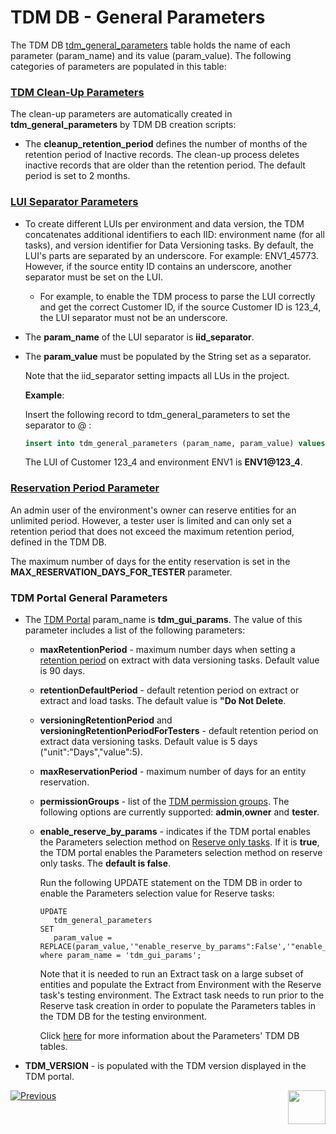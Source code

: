 # TDM DB - General Parameters

The TDM DB  [tdm_general_parameters](/articles/TDM/tdm_architecture/02_tdm_database.md#tdm_general_parameters) table holds the name of each parameter (param_name) and its value (param_value). The following categories of parameters are populated in this table:

### [TDM Clean-Up Parameters](/articles/TDM/tdm_architecture/06_tdmdb_cleanup_process.md) 

The clean-up parameters are automatically created in **tdm_general_parameters** by TDM DB creation scripts:

- The **cleanup_retention_period** defines the number of months of the retention period of Inactive records.  The clean-up process deletes inactive records that are older than the retention period. The default period is set to 2 months.

### [LUI Separator Parameters](/articles/TDM/tdm_implementation/01_tdm_set_instance_per_env_and_version.md) 

- To create different LUIs per environment and data version, the TDM concatenates additional identifiers to each IID: environment name (for all tasks), and version identifier for Data Versioning tasks.  By default, the LUI's parts are separated by an underscore. For example: ENV1_45773.  However, if the source entity ID contains an underscore, another separator must be set on the LUI. 
  
  - For example, to enable the TDM process to parse the LUI correctly and get the correct Customer ID, if the source Customer ID is 123_4, the LUI separator must not be an underscore.

- The **param_name** of the LUI separator is **iid_separator**.  

- The **param_value** must be populated by the String set as a separator.  

  Note that the iid_separator setting impacts all LUs in the project.

  **Example**:

  Insert the following record to tdm_general_parameters to set the separator to @ : 

  ```sql
  insert into tdm_general_parameters (param_name, param_value) values ('iid_separator', '@');
  ```

  The LUI of Customer 123_4 and environment ENV1 is **ENV1@123_4**.

  

### [Reservation Period Parameter](/articles/TDM/tdm_architecture/08_entity_reservation.md) 

An admin user of the environment's owner can reserve entities for an unlimited period. However, a tester user is limited and can only set a retention period that does not exceed the maximum retention period, defined in the TDM DB. 

The maximum number of days for the entity reservation is set in the **MAX_RESERVATION_DAYS_FOR_TESTER** parameter. 



### TDM Portal General Parameters

- The [TDM Portal](/articles/TDM/tdm_gui/01_tdm_gui_overview.md) param_name is **tdm_gui_params**. The value of this parameter includes a list of the following parameters:
  
  - **maxRetentionPeriod** - maximum number days when setting a [retention period](/articles/TDM/tdm_gui/16_extract_task.md#retention-period) on extract with data versioning tasks. Default value is 90 days.
  
  - **retentionDefaultPeriod** - default retention period on extract or extract and load tasks. The default value is **"Do Not Delete**.
  
  - **versioningRetentionPeriod** and **versioningRetentionPeriodForTesters** - default retention period on extract data versioning tasks. Default value is 5 days ("unit":"Days","value":5).
  
  - **maxReservationPeriod** - maximum number of days for an entity reservation.  
  
  - **permissionGroups** - list of the [TDM permission groups](/articles/TDM/tdm_gui/02a_permission_group_mapping_window.md). The following options are currently supported: **admin**,**owner** and **tester**.   
  
  - **enable_reserve_by_params** - indicates if the TDM portal enables the Parameters selection method on [Reserve only tasks](/articles/TDM/tdm_gui/20_reserve_only_task.md). If it is **true**, the TDM portal enables the Parameters selection method on reserve only tasks. The **default is false**.
  
    Run the following UPDATE statement on the TDM DB in order to enable the Parameters selection value for Reserve tasks:
  
    ```
    UPDATE 
       tdm_general_parameters
    SET 
       param_value = REPLACE(param_value,'"enable_reserve_by_params":False','"enable_reserve_by_params":true') 
    where param_name = 'tdm_gui_params'; 
    ```
  
    Note that it is needed to run an Extract task on a large subset of entities and populate the Extract from Environment with the Reserve task's testing environment. The Extract task needs to run prior to the Reserve task creation in order to populate the Parameters tables in the TDM DB for the testing environment.
  
    Click [here](/articles/TDM/tdm_architecture/07_tdm_parameters_handling.md) for more information about the Parameters' TDM DB tables. 
  
- **TDM_VERSION** - is populated with the TDM version displayed in the TDM portal.
  
  

[![Previous](/articles/images/Previous.png)](01_tdm_installation.md)[<img align="right" width="60" height="54" src="/articles/images/Next.png">](03_tdm_fabric_credentials.md)
